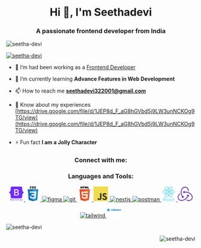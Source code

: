 <h1 align="center">Hi 👋, I'm Seethadevi</h1>
<h3 align="center">A passionate frontend developer from India</h3>

<p align="left"> <img src="https://komarev.com/ghpvc/?username=seetha-devi&label=Profile%20views&color=0e75b6&style=flat" alt="seetha-devi" /> </p>

<p align="left"> <a href="https://github.com/ryo-ma/github-profile-trophy"><img src="https://github-profile-trophy.vercel.app/?username=seetha-devi" alt="seetha-devi" /></a> </p>

- 🔭 I’m had been working as a [Frontend Developer](https://www.innovatefinance.com/)

- 🌱 I’m currently learning **Advance Features in Web Development**

- 📫 How to reach me **seethadevi322001@gmail.com**

- 📄 Know about my experiences [https://drive.google.com/file/d/1JEP8d_F_aG8hGVbd5j9LW3unNCKOg9TG/view](https://drive.google.com/file/d/1JEP8d_F_aG8hGVbd5j9LW3unNCKOg9TG/view)

- ⚡ Fun fact **I am a Jolly Character**

<h3 align="center">Connect with me:</h3>
<p align="center">
</p>

<h3 align="center">Languages and Tools:</h3>
<p align="center"> <a href="https://getbootstrap.com" target="_blank" rel="noreferrer"> <img src="https://raw.githubusercontent.com/devicons/devicon/master/icons/bootstrap/bootstrap-plain-wordmark.svg" alt="bootstrap" width="40" height="40"/> </a> <a href="https://www.w3schools.com/css/" target="_blank" rel="noreferrer"> <img src="https://raw.githubusercontent.com/devicons/devicon/master/icons/css3/css3-original-wordmark.svg" alt="css3" width="40" height="40"/> </a> <a href="https://www.figma.com/" target="_blank" rel="noreferrer"> <img src="https://www.vectorlogo.zone/logos/figma/figma-icon.svg" alt="figma" width="40" height="40"/> </a> <a href="https://git-scm.com/" target="_blank" rel="noreferrer"> <img src="https://www.vectorlogo.zone/logos/git-scm/git-scm-icon.svg" alt="git" width="40" height="40"/> </a> <a href="https://www.w3.org/html/" target="_blank" rel="noreferrer"> <img src="https://raw.githubusercontent.com/devicons/devicon/master/icons/html5/html5-original-wordmark.svg" alt="html5" width="40" height="40"/> </a> <a href="https://developer.mozilla.org/en-US/docs/Web/JavaScript" target="_blank" rel="noreferrer"> <img src="https://raw.githubusercontent.com/devicons/devicon/master/icons/javascript/javascript-original.svg" alt="javascript" width="40" height="40"/> </a> <a href="https://nextjs.org/" target="_blank" rel="noreferrer"> <img src="https://cdn.worldvectorlogo.com/logos/nextjs-2.svg" alt="nextjs" width="40" height="40"/> </a> <a href="https://postman.com" target="_blank" rel="noreferrer"> <img src="https://www.vectorlogo.zone/logos/getpostman/getpostman-icon.svg" alt="postman" width="40" height="40"/> </a> <a href="https://reactjs.org/" target="_blank" rel="noreferrer"> <img src="https://raw.githubusercontent.com/devicons/devicon/master/icons/react/react-original-wordmark.svg" alt="react" width="40" height="40"/> </a> <a href="https://redux.js.org" target="_blank" rel="noreferrer"> <img src="https://raw.githubusercontent.com/devicons/devicon/master/icons/redux/redux-original.svg" alt="redux" width="40" height="40"/> </a> <a href="https://tailwindcss.com/" target="_blank" rel="noreferrer"> <img src="https://www.vectorlogo.zone/logos/tailwindcss/tailwindcss-icon.svg" alt="tailwind" width="40" height="40"/> </a> <a href="https://webpack.js.org" target="_blank" rel="noreferrer"> <img src="https://raw.githubusercontent.com/devicons/devicon/d00d0969292a6569d45b06d3f350f463a0107b0d/icons/webpack/webpack-original-wordmark.svg" alt="webpack" width="40" height="40"/> </a> </p>

<p>
<p>&nbsp;<img align="left" src="https://github-readme-stats.vercel.app/api?username=seetha-devi&show_icons=true&locale=en" alt="seetha-devi" /></p>
<p><img align="right" src="https://github-readme-stats.vercel.app/api/top-langs?username=seetha-devi&show_icons=true&locale=en&layout=compact" alt="seetha-devi" /></p>
</p>





